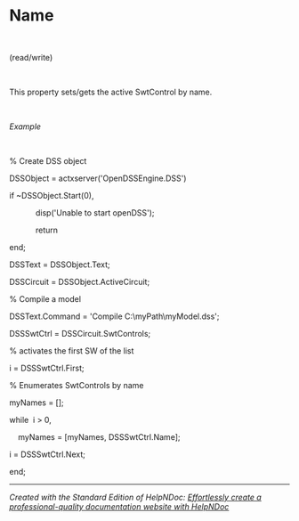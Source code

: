 # Name

&nbsp;

(read/write)

&nbsp;

This property sets/gets the active SwtControl by name.

&nbsp;

*Example*

&nbsp;

% Create DSS object

DSSObject = actxserver('OpenDSSEngine.DSS')

if ~DSSObject.Start(0),

&nbsp; &nbsp; &nbsp; &nbsp; &nbsp; &nbsp; disp('Unable to start openDSS');

&nbsp; &nbsp; &nbsp; &nbsp; &nbsp; &nbsp; return

end;

DSSText = DSSObject.Text;

DSSCircuit = DSSObject.ActiveCircuit;

% Compile a model &nbsp; &nbsp;

DSSText.Command = 'Compile C:\\myPath\\myModel.dss';

DSSSwtCtrl = DSSCircuit.SwtControls;

% activates the first SW of the list

i = DSSSwtCtrl.First;

% Enumerates SwtControls by name

myNames = \[\];

while&nbsp; i \> 0,

&nbsp; &nbsp; myNames = \[myNames, DSSSwtCtrl.Name\];

i = DSSSwtCtrl.Next;

end;

***
_Created with the Standard Edition of HelpNDoc: [Effortlessly create a professional-quality documentation website with HelpNDoc](<https://www.helpndoc.com/feature-tour/produce-html-websites/>)_
